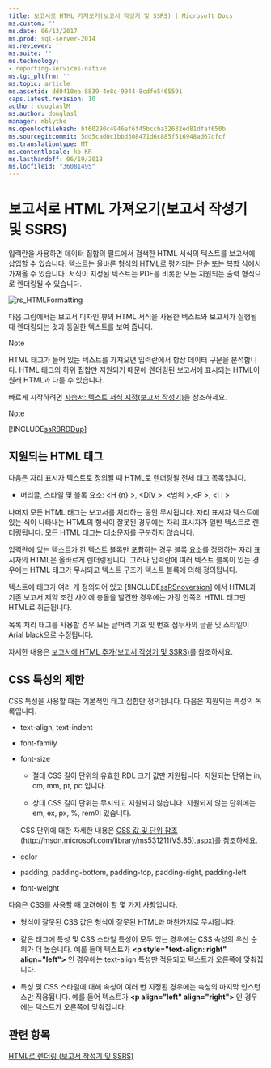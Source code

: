 ```yaml
---
title: 보고서로 HTML 가져오기(보고서 작성기 및 SSRS) | Microsoft Docs
ms.custom: ''
ms.date: 06/13/2017
ms.prod: sql-server-2014
ms.reviewer: ''
ms.suite: ''
ms.technology:
- reporting-services-native
ms.tgt_pltfrm: ''
ms.topic: article
ms.assetid: dd0410ea-8839-4e8c-9944-8cdfe5465591
caps.latest.revision: 10
author: douglaslM
ms.author: douglasl
manager: mblythe
ms.openlocfilehash: bf60290c4946ef6f45bccba32632ed81dfaf650b
ms.sourcegitcommit: 5dd5cad0c1bbd308471d6c885f516948ad67dfcf
ms.translationtype: MT
ms.contentlocale: ko-KR
ms.lasthandoff: 06/19/2018
ms.locfileid: "36081495"
---
```

# <a name="importing-html-into-a-report-report-builder-and-ssrs"></a>보고서로 HTML 가져오기(보고서 작성기 및 SSRS)
  입력란을 사용하면 데이터 집합의 필드에서 검색한 HTML 서식의 텍스트를 보고서에 삽입할 수 있습니다. 텍스트는 올바른 형식의 HTML로 평가되는 단순 또는 복합 식에서 가져올 수 있습니다. 서식이 지정된 텍스트는 PDF를 비롯한 모든 지원되는 출력 형식으로 렌더링될 수 있습니다.  
  
 ![rs_HTMLFormatting](../media/rs-htmlformatting.gif "rs_HTMLFormatting")  
  
 다음 그림에서는 보고서 디자인 뷰의 HTML 서식을 사용한 텍스트와 보고서가 실행될 때 렌더링되는 것과 동일한 텍스트를 보여 줍니다.  
  
> [!NOTE]  
>  HTML 태그가 들어 있는 텍스트를 가져오면 입력란에서 항상 데이터 구문을 분석합니다. HTML 태그의 하위 집합만 지원되기 때문에 렌더링된 보고서에 표시되는 HTML이 원래 HTML과 다를 수 있습니다.  
  
 빠르게 시작하려면 [자습서: 텍스트 서식 지정&#40;보고서 작성기&#41;](../tutorial-format-text-report-builder.md)을 참조하세요.  
  
> [!NOTE]  
>  [!INCLUDE[ssRBRDDup](../../includes/ssrbrddup-md.md)]  
  
## <a name="supported-html-tags"></a>지원되는 HTML 태그  
 다음은 자리 표시자 텍스트로 정의될 때 HTML로 렌더링될 전체 태그 목록입니다.  
  
-   머리글, 스타일 및 블록 요소: \<H {n} >, \<DIV >, \<범위 >,\<P >, \<l I >  
  
 나머지 모든 HTML 태그는 보고서를 처리하는 동안 무시됩니다. 자리 표시자 텍스트에 있는 식이 나타내는 HTML의 형식이 잘못된 경우에는 자리 표시자가 일반 텍스트로 렌더링됩니다. 모든 HTML 태그는 대소문자를 구분하지 않습니다.  
  
 입력란에 있는 텍스트가 한 텍스트 블록만 포함하는 경우 블록 요소를 정의하는 자리 표시자의 HTML은 올바르게 렌더링됩니다. 그러나 입력란에 여러 텍스트 블록이 있는 경우에는 HTML 태그가 무시되고 텍스트 구조가 텍스트 블록에 의해 정의됩니다.  
  
 텍스트에 태그가 여러 개 정의되어 있고 [!INCLUDE[ssRSnoversion](../../includes/ssrsnoversion-md.md)] 에서 HTML과 기존 보고서 제약 조건 사이에 충돌을 발견한 경우에는 가장 안쪽의 HTML 태그만 HTML로 취급됩니다.  
  
 목록 처리 태그를 사용할 경우 모든 글머리 기호 및 번호 접두사의 글꼴 및 스타일이 Arial black으로 수정됩니다.  
  
 자세한 내용은 [보고서에 HTML 추가&#40;보고서 작성기 및 SSRS&#41;](add-html-into-a-report-report-builder-and-ssrs.md)를 참조하세요.  
  
## <a name="limitations-of-cascading-style-sheet-attributes"></a>CSS 특성의 제한  
 CSS 특성을 사용할 때는 기본적인 태그 집합만 정의됩니다. 다음은 지원되는 특성의 목록입니다.  
  
-   text-align, text-indent  
  
-   font-family  
  
-   font-size  
  
    -   절대 CSS 길이 단위의 유효한 RDL 크기 값만 지원됩니다. 지원되는 단위는 in, cm, mm, pt, pc 입니다.  
  
    -   상대 CSS 길이 단위는 무시되고 지원되지 않습니다. 지원되지 않는 단위에는 em, ex, px, %, rem이 있습니다.  
  
     CSS 단위에 대한 자세한 내용은 [CSS 값 및 단위 참조](http://msdn.microsoft.com/en-us/library/ms531211\(VS.85\).aspx)(http://msdn.microsoft.com/library/ms531211(VS.85).aspx)를 참조하세요.  
  
-   color  
  
-   padding, padding-bottom, padding-top, padding-right, padding-left  
  
-   font-weight  
  
 다음은 CSS를 사용할 때 고려해야 할 몇 가지 사항입니다.  
  
-   형식이 잘못된 CSS 값은 형식이 잘못된 HTML과 마찬가지로 무시됩니다.  
  
-   같은 태그에 특성 및 CSS 스타일 특성이 모두 있는 경우에는 CSS 속성의 우선 순위가 더 높습니다. 예를 들어 텍스트가 **\<p style="text-align: right" align="left">** 인 경우에는 text-align 특성만 적용되고 텍스트가 오른쪽에 맞춰집니다.  
  
-   특성 및 CSS 스타일에 대해 속성이 여러 번 지정된 경우에는 속성의 마지막 인스턴스만 적용됩니다. 예를 들어 텍스트가 **\<p align="left" align="right">** 인 경우에는 텍스트가 오른쪽에 맞춰집니다.  
  
## <a name="see-also"></a>관련 항목  
 [HTML로 렌더링 &#40;보고서 작성기 및 SSRS&#41;](../report-builder/rendering-to-html-report-builder-and-ssrs.md)  
  
  